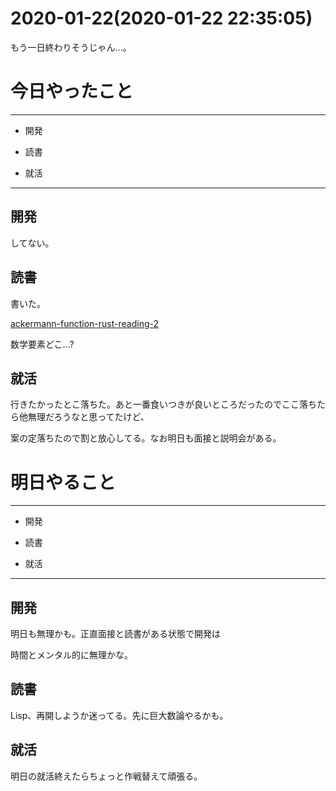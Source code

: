 # 2020-01-22(2020-01-22 22:35:05)

もう一日終わりそうじゃん...。

# 今日やったこと

---

* 開発

* 読書

* 就活

---

## 開発

してない。

## 読書

書いた。

[ackermann-function-rust-reading-2](https://blog.londone.net/page?id=144)

数学要素どこ...?

## 就活

行きたかったとこ落ちた。あと一番食いつきが良いところだったのでここ落ちたら他無理だろうなと思ってたけど、

案の定落ちたので割と放心してる。なお明日も面接と説明会がある。

# 明日やること

---

* 開発

* 読書

* 就活

---

## 開発

明日も無理かも。正直面接と読書がある状態で開発は

時間とメンタル的に無理かな。

## 読書

Lisp、再開しようか迷ってる。先に巨大数論やるかも。

## 就活

明日の就活終えたらちょっと作戦替えて頑張る。
